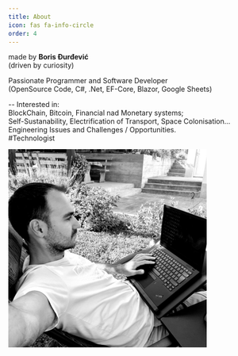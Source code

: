 ```yaml
---
title: About
icon: fas fa-info-circle
order: 4
---
```


made by **Boris Đurđević**<br>
(driven by curiosity)<br>

Passionate Programmer and Software Developer<br>
(OpenSource Code, C#, .Net, EF-Core, Blazor, Google Sheets)

-- Interested in:<br>
BlockChain, Bitcoin, Financial nad Monetary systems;<br>
Self-Sustanability, Electrification of Transport, Space Colonisation...<br>
Engineering Issues and Challenges / Opportunities.<br>
#Technologist<br>

<img src="https://raw.githubusercontent.com/borisdj/borisdj.github.io/main/assets/images/photo.jpg" width="400" height="400" />
